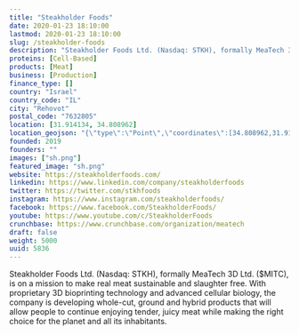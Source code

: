 ```yaml
---
title: "Steakholder Foods"
date: 2020-01-23 18:10:00
lastmod: 2020-01-23 18:10:00
slug: /steakholder-foods
description: "Steakholder Foods Ltd. (Nasdaq: STKH), formally MeaTech 3D Ltd. ($MITC), is on a mission to make real meat sustainable and slaughter free. With proprietary 3D bioprinting technology and advanced cellular biology, the company is developing whole-cut, ground and hybrid products that will allow people to continue enjoying tender, juicy meat while making the right choice for the planet and all its inhabitants."
proteins: [Cell-Based]
products: [Meat]
business: [Production]
finance_type: []
country: "Israel"
country_code: "IL"
city: "Rehovot"
postal_code: "7632805"
location: [31.914134, 34.808962]
location_geojson: "{\"type\":\"Point\",\"coordinates\":[34.808962,31.914134]}"
founded: 2019
founders: ""
images: ["sh.png"]
featured_image: "sh.png"
website: https://steakholderfoods.com/
linkedin: https://www.linkedin.com/company/steakholderfoods
twitter: https://twitter.com/stkhfoods
instagram: https://www.instagram.com/steakholderfoods/
facebook: https://www.facebook.com/SteakholderFoods/
youtube: https://www.youtube.com/c/SteakholderFoods
crunchbase: https://www.crunchbase.com/organization/meatech
draft: false
weight: 5000
uuid: 5836
---
```

Steakholder Foods Ltd. (Nasdaq: STKH), formally MeaTech 3D Ltd. ($MITC), is on a mission to make real meat sustainable and slaughter free. With proprietary 3D bioprinting technology and advanced cellular biology, the company is developing whole-cut, ground and hybrid products that will allow people to continue enjoying tender, juicy meat while making the right choice for the planet and all its inhabitants.
